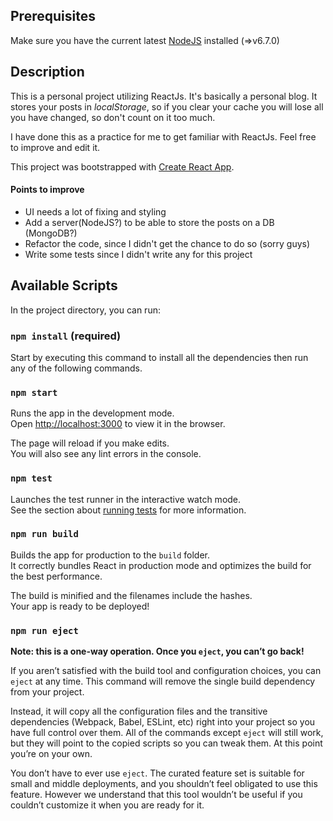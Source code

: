## Prerequisites

Make sure you have the current latest [NodeJS](https://nodejs.org/en/download/current/) installed (=>v6.7.0)

## Description

This is a personal project utilizing ReactJs. It's basically a personal blog. It stores your posts in *localStorage*, so if you clear your cache you will lose all you have changed, so don't count on it too much.

I have done this as a practice for me to get familiar with ReactJs. Feel free to improve and edit it.

This project was bootstrapped with [Create React App](https://github.com/facebookincubator/create-react-app).

#### Points to improve
* UI needs a lot of fixing and styling
* Add a server(NodeJS?) to be able to store the posts on a DB (MongoDB?)
* Refactor the code, since I didn't get the chance to do so (sorry guys)
* Write some tests since I didn't write any for this project

## Available Scripts

In the project directory, you can run:

### `npm install` (required)

Start by executing this command to install all the dependencies then run any of the following commands.

### `npm start`

Runs the app in the development mode.<br>
Open [http://localhost:3000](http://localhost:3000) to view it in the browser.

The page will reload if you make edits.<br>
You will also see any lint errors in the console.

### `npm test`

Launches the test runner in the interactive watch mode.  
See the section about [running tests](#running-tests) for more information.

### `npm run build`

Builds the app for production to the `build` folder.<br>
It correctly bundles React in production mode and optimizes the build for the best performance.

The build is minified and the filenames include the hashes.<br>
Your app is ready to be deployed!

### `npm run eject`

**Note: this is a one-way operation. Once you `eject`, you can’t go back!**

If you aren’t satisfied with the build tool and configuration choices, you can `eject` at any time. This command will remove the single build dependency from your project.

Instead, it will copy all the configuration files and the transitive dependencies (Webpack, Babel, ESLint, etc) right into your project so you have full control over them. All of the commands except `eject` will still work, but they will point to the copied scripts so you can tweak them. At this point you’re on your own.

You don’t have to ever use `eject`. The curated feature set is suitable for small and middle deployments, and you shouldn’t feel obligated to use this feature. However we understand that this tool wouldn’t be useful if you couldn’t customize it when you are ready for it.
